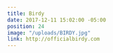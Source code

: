 ```yaml
---
title: Birdy
date: 2017-12-11 15:02:00 -05:00
position: 24
image: "/uploads/BIRDY.jpg"
link: http://officialbirdy.com
---
```


